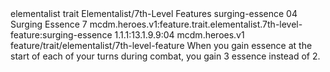 <ability>
  <metadata>
    <class>elementalist</class>
    <feature_type>trait</feature_type>
    <file_dpath>Elementalist/7th-Level Features</file_dpath>
    <item_id>surging-essence</item_id>
    <item_index>04</item_index>
    <item_name>Surging Essence</item_name>
    <level>7</level>
    <scc>mcdm.heroes.v1:feature.trait.elementalist.7th-level-feature:surging-essence</scc>
    <scdc>1.1.1:13.1.9.9:04</scdc>
    <source>mcdm.heroes.v1</source>
    <type>feature/trait/elementalist/7th-level-feature</type>
  </metadata>
  <effects>
    <effect type="mundane">When you gain essence at the start of each of your turns during combat, you gain 3 essence instead of 2.</effect>
  </effects>
</ability>
